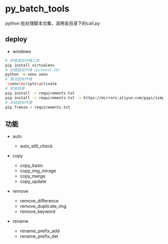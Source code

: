 # py_batch_tools
python 批处理脚本合集，调用各目录下的call.py

## deploy

- windows

```bash
# 安装虚拟环境工具
pip install virtualenv
# 创建虚拟环境（python3.10）
python -m venv venv
# 激活虚拟环境
.\venv\Scripts\activate
# 安装依赖
pip install -r requirements.txt
pip install -r requirements.txt -i https://mirrors.aliyun.com/pypi/simple/
# 冻结虚拟环境
pip freeze > requirements.txt
```


## 功能

- auto
    - auto_still_check

- copy
    - copy_basic
    - copy_img_mirage
    - copy_merge
    - copy_update

- remove
    - remove_difference
    - remove_duplicate_img
    - remove_keyword

- rename
    - rename_prefix_add
    - rename_prefix_del
